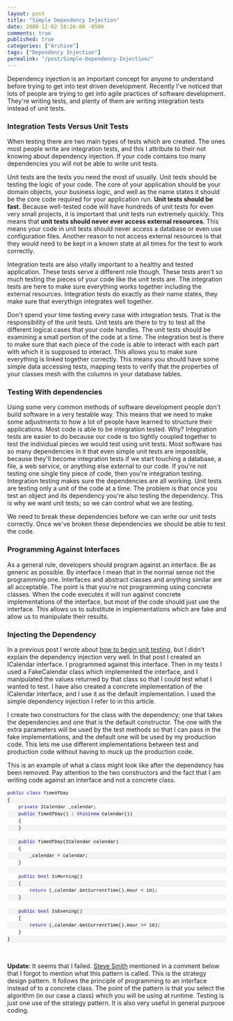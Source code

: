 ```yaml
---
layout: post
title: "Simple Dependency Injection"
date: 2008-12-02 18:26:00 -0500
comments: true
published: true
categories: ["Archive"]
tags: ["Dependency Injection"]
permalink: "/post/Simple-Dependency-Injection/"
---
```


<p>Dependency injection is an important concept for anyone to understand before trying to get into test driven development. Recently I've noticed that lots of people are trying to get into agile practices of software development. They're writing tests, and plenty of them are writing integration tests instead of unit tests.</p>
<h3>Integration Tests Versus Unit Tests</h3>
<p>When testing there are two main types of tests which are created. The ones most people write are integration tests, and this I attribute to their not knowing about dependency injection. If your code contains too many dependencies you will not be able to write unit tests.</p>
<p>Unit tests are the tests you need the most of usually. Unit tests should be testing the logic of your code. The core of your application should be your domain objects, your business logic, and well as the name states it should be the core code required for your application run. <strong>Unit tests should be fast.</strong> Because well-tested code will have hundreds of unit tests for even very small projects, it is important that unit tests run extremely quickly. This means that <strong>unit tests should never ever access external resources</strong>. This means your code in unit tests should never access a database or even use configuration files. Another reason to not access external resources is that they would need to be kept in a known state at all times for the test to work correctly.</p>
<p>Integration tests are also vitally important to a healthy and tested application. These tests serve a different role though. These tests aren't so much testing the pieces of your code like the unit tests are. The integration tests are here to make sure everything works together including the external resources. Integration tests do exactly as their name states, they make sure that everythign integrates well together.</p>
<p>Don't spend your time testing every case with integration tests. That is the responsibility of the unit tests. Unit tests are there to try to test all the different logical cases that your code handles. The unit tests should be examining a small portion of the code at a time. The integration test is there to make sure that each piece of the code is able to interact with each part with which it is supposed to interact. This allows you to make sure everything is linked together correctly. This means you should have some simple data accessing tests, mapping tests to verify that the properties of your classes mesh with the columns in your database tables.</p>
<h3>Testing With dependencies</h3>
<p>Using some very common methods of software development people don't build software in a very testable way. This means that we need to make some adjustments to how a lot of people have learned to structure their applications. Most code is able to be integration tested. Why? Integration tests are easier to do because our code is too tightly coupled together to test the individual pieces we would test using unit tests. Most software has so many dependencies in it that even simple unit tests are impossible, because they'll become integration tests if we start touching a database, a file, a web service, or anything else external to our code. If you're not testing one single tiny piece of code, then you're integration testing. Integration testing makes sure the dependencies are all working. Unit tests are testing only a unit of the code at a time. The problem is that once you test an object and its dependency you're also testing the dependency. This is why we want unit tests; so we can control what we are testing.</p>
<p>We need to break these dependencies before we can write our unit tests correctly. Once we've broken these dependencies we should be able to test the code.</p>
<h3>Programming Against Interfaces</h3>
<p>As a general rule, developers should program against an interface. Be as generic as possible. By interface I mean that in the normal sense not the programming one. Interfaces and abstract classes and anything similar are all acceptable. The point is that you're not programming using concrete classes. When the code executes it will run against concrete implementations of the interface, but most of the code should just use the interface. This allows us to substitute in implementations which are fake and allow us to manipulate their results.</p>
<h3>Injecting the Dependency</h3>
<p>In a previous post I wrote about <a href="/post/2008/11/26/Beginning-Unit-Testing.aspx" target="_blank">how to begin unit testing</a>, but I didn't explain the dependency injection very well. In that post I created an ICalendar interface. I programmed against this interface. Then in my tests I used a FakeCalendar class which implemented the interface, and I manipulated the values returned by that class so that I could test what I wanted to test. I have also created a concrete implementation of the ICalendar interface, and I use it as the default implementation. I used the simple dependency injection I refer to in this article.</p>
<p>I create two constructors for the class with the dependency; one that takes the dependencies and one that is the default constructor. The one with the extra parameters will be used by the test methods so that I can pass in the fake implementations, and the default one will be used by my production code. This lets me use different implementations between test and production code without having to muck up the production code.</p>
<p>This is an example of what a class might look like after the dependency has been removed. Pay attention to the two constructors and the fact that I am writing code against an interface and not a concrete class.</p>
<div>
<div style="font-size: 8pt; overflow: visible; width: 100%; color: black; line-height: 12pt; font-family: consolas, 'Courier New', courier, monospace; background-color: #f4f4f4; border-style: none; padding: 0px;">
<pre style="font-size: 8pt; margin: 0em; overflow: visible; width: 100%; color: black; line-height: 12pt; font-family: consolas, 'Courier New', courier, monospace; background-color: white; border-style: none; padding: 0px;"><span style="color: #0000ff">public</span> <span style="color: #0000ff">class</span> TimeOfDay</pre>
<pre style="font-size: 8pt; margin: 0em; overflow: visible; width: 100%; color: black; line-height: 12pt; font-family: consolas, 'Courier New', courier, monospace; background-color: #f4f4f4; border-style: none; padding: 0px;">{</pre>
<pre style="font-size: 8pt; margin: 0em; overflow: visible; width: 100%; color: black; line-height: 12pt; font-family: consolas, 'Courier New', courier, monospace; background-color: white; border-style: none; padding: 0px;">    <span style="color: #0000ff">private</span> ICalendar _calendar;</pre>
<pre style="font-size: 8pt; margin: 0em; overflow: visible; width: 100%; color: black; line-height: 12pt; font-family: consolas, 'Courier New', courier, monospace; background-color: #f4f4f4; border-style: none; padding: 0px;">    <span style="color: #0000ff">public</span> TimeOfDay() : <span style="color: #0000ff">this</span>(<span style="color: #0000ff">new</span> Calendar())</pre>
<pre style="font-size: 8pt; margin: 0em; overflow: visible; width: 100%; color: black; line-height: 12pt; font-family: consolas, 'Courier New', courier, monospace; background-color: white; border-style: none; padding: 0px;">    {</pre>
<pre style="font-size: 8pt; margin: 0em; overflow: visible; width: 100%; color: black; line-height: 12pt; font-family: consolas, 'Courier New', courier, monospace; background-color: #f4f4f4; border-style: none; padding: 0px;">    }</pre>
<pre style="font-size: 8pt; margin: 0em; overflow: visible; width: 100%; color: black; line-height: 12pt; font-family: consolas, 'Courier New', courier, monospace; background-color: white; border-style: none; padding: 0px;">&nbsp;</pre>
<pre style="font-size: 8pt; margin: 0em; overflow: visible; width: 100%; color: black; line-height: 12pt; font-family: consolas, 'Courier New', courier, monospace; background-color: #f4f4f4; border-style: none; padding: 0px;">    <span style="color: #0000ff">public</span> TimeOfDay(ICalendar calendar)</pre>
<pre style="font-size: 8pt; margin: 0em; overflow: visible; width: 100%; color: black; line-height: 12pt; font-family: consolas, 'Courier New', courier, monospace; background-color: white; border-style: none; padding: 0px;">    {</pre>
<pre style="font-size: 8pt; margin: 0em; overflow: visible; width: 100%; color: black; line-height: 12pt; font-family: consolas, 'Courier New', courier, monospace; background-color: #f4f4f4; border-style: none; padding: 0px;">        _calendar = calendar;</pre>
<pre style="font-size: 8pt; margin: 0em; overflow: visible; width: 100%; color: black; line-height: 12pt; font-family: consolas, 'Courier New', courier, monospace; background-color: white; border-style: none; padding: 0px;">    }</pre>
<pre style="font-size: 8pt; margin: 0em; overflow: visible; width: 100%; color: black; line-height: 12pt; font-family: consolas, 'Courier New', courier, monospace; background-color: #f4f4f4; border-style: none; padding: 0px;">&nbsp;</pre>
<pre style="font-size: 8pt; margin: 0em; overflow: visible; width: 100%; color: black; line-height: 12pt; font-family: consolas, 'Courier New', courier, monospace; background-color: white; border-style: none; padding: 0px;">    <span style="color: #0000ff">public</span> <span style="color: #0000ff">bool</span> IsMorning()</pre>
<pre style="font-size: 8pt; margin: 0em; overflow: visible; width: 100%; color: black; line-height: 12pt; font-family: consolas, 'Courier New', courier, monospace; background-color: #f4f4f4; border-style: none; padding: 0px;">    {</pre>
<pre style="font-size: 8pt; margin: 0em; overflow: visible; width: 100%; color: black; line-height: 12pt; font-family: consolas, 'Courier New', courier, monospace; background-color: white; border-style: none; padding: 0px;">        <span style="color: #0000ff">return</span> (_calendar.GetCurrentTime().Hour &lt; 10);</pre>
<pre style="font-size: 8pt; margin: 0em; overflow: visible; width: 100%; color: black; line-height: 12pt; font-family: consolas, 'Courier New', courier, monospace; background-color: #f4f4f4; border-style: none; padding: 0px;">    }</pre>
<pre style="font-size: 8pt; margin: 0em; overflow: visible; width: 100%; color: black; line-height: 12pt; font-family: consolas, 'Courier New', courier, monospace; background-color: white; border-style: none; padding: 0px;">&nbsp;</pre>
<pre style="font-size: 8pt; margin: 0em; overflow: visible; width: 100%; color: black; line-height: 12pt; font-family: consolas, 'Courier New', courier, monospace; background-color: #f4f4f4; border-style: none; padding: 0px;">    <span style="color: #0000ff">public</span> <span style="color: #0000ff">bool</span> IsEvening()</pre>
<pre style="font-size: 8pt; margin: 0em; overflow: visible; width: 100%; color: black; line-height: 12pt; font-family: consolas, 'Courier New', courier, monospace; background-color: white; border-style: none; padding: 0px;">    {</pre>
<pre style="font-size: 8pt; margin: 0em; overflow: visible; width: 100%; color: black; line-height: 12pt; font-family: consolas, 'Courier New', courier, monospace; background-color: #f4f4f4; border-style: none; padding: 0px;">        <span style="color: #0000ff">return</span> (_calendar.GetCurrentTime().Hour &gt;= 18);</pre>
<pre style="font-size: 8pt; margin: 0em; overflow: visible; width: 100%; color: black; line-height: 12pt; font-family: consolas, 'Courier New', courier, monospace; background-color: white; border-style: none; padding: 0px;">    }</pre>
<pre style="font-size: 8pt; margin: 0em; overflow: visible; width: 100%; color: black; line-height: 12pt; font-family: consolas, 'Courier New', courier, monospace; background-color: #f4f4f4; border-style: none; padding: 0px;">}</pre>
</div>
</div>
<p>&nbsp;</p>
<p><strong>Update: </strong>It seems that I failed. <a href="http://stevesmithblog.com/" target="_blank">Steve Smith</a> mentioned in a comment below that I forgot to mention what this pattern is called. This is the strategy design pattern. It follows the principle of programming to an interface instead of to a concrete class. The point of the pattern is that you select the algorithm (in our case a class) which you will be using at runtime. Testing is just one use of the strategy pattern. It is also very useful in general purpose coding.</p>
